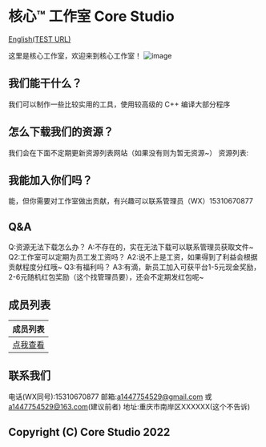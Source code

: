 # 核心™ 工作室 Core Studio

[English(TEST URL)](https://corestudi0.github.io/en)

这里是核心工作室，欢迎来到核心工作室！
![image](https://raw.githubusercontent.com/corestudi0/corestudi0.github.com/main/CORESTUDIO.png)

## 我们能干什么？
我们可以制作一些比较实用的工具，使用较高级的 C++ 编译大部分程序

## 怎么下载我们的资源？
我们会在下面不定期更新资源列表网站（如果没有则为暂无资源~）
资源列表:

## 我能加入你们吗？
能，但你需要对工作室做出贡献，有兴趣可以联系管理员（WX）15310670877

## Q&A
Q:资源无法下载怎么办？
A:不存在的，实在无法下载可以联系管理员获取文件~
Q2:工作室可以定期为员工发工资吗？
A2:说不上是工资，如果得到了利益会根据贡献程度分红哦~
Q3:有福利吗？
A3:有滴，新员工加入可获平台1-5元现金奖励，2-6元随机红包奖励（这个找管理员要），还会不定期发红包呢~

## 成员列表

| 成员列表 |
| ------ |
| [点我查看](https://corestudi0.github.io/list/members) |

## 联系我们
电话(WX同号):15310670877
邮箱:a1447754529@gmail.com  或  a1447754529@163.com(建议前者)
地址:重庆市南岸区XXXXXX(这个不告诉)
## Copyright (C) Core Studio 2022
